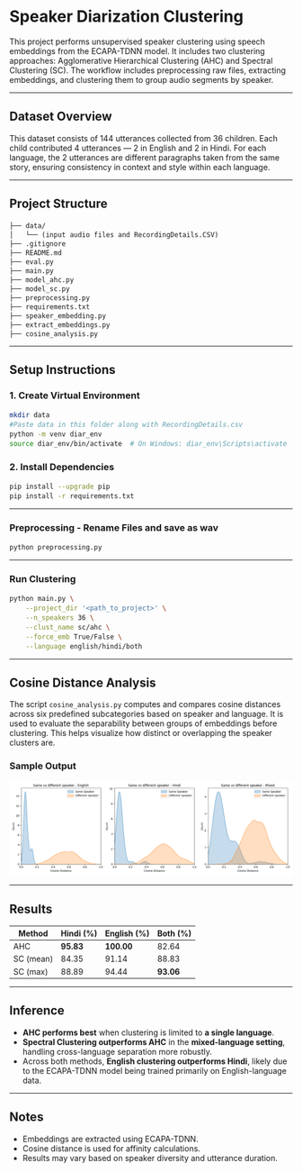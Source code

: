 # Speaker Diarization Clustering

This project performs unsupervised speaker clustering using speech embeddings from the ECAPA-TDNN model. It includes two clustering approaches: Agglomerative Hierarchical Clustering (AHC) and Spectral Clustering (SC). The workflow includes preprocessing raw files, extracting embeddings, and clustering them to group audio segments by speaker.

---

## Dataset Overview

This dataset consists of 144 utterances collected from 36 children. Each child contributed 4 utterances — 2 in English and 2 in Hindi. For each language, the 2 utterances are different paragraphs taken from the same story, ensuring consistency in context and style within each language.

---

## Project Structure

```
├── data/
│   └── (input audio files and RecordingDetails.CSV)
├── .gitignore
├── README.md
├── eval.py
├── main.py
├── model_ahc.py
├── model_sc.py
├── preprocessing.py
├── requirements.txt
├── speaker_embedding.py
├── extract_embeddings.py
├── cosine_analysis.py
```

---

## Setup Instructions

### 1. Create Virtual Environment
```bash
mkdir data
#Paste data in this folder along with RecordingDetails.csv
python -m venv diar_env
source diar_env/bin/activate  # On Windows: diar_env\Scripts\activate
```

### 2. Install Dependencies
```bash
pip install --upgrade pip
pip install -r requirements.txt
```

---

### Preprocessing - Rename Files and save as wav

```bash
python preprocessing.py
```

---

### Run Clustering

```bash
python main.py \
    --project_dir '<path_to_project>' \
    --n_speakers 36 \
    --clust_name sc/ahc \
    --force_emb True/False \
    --language english/hindi/both
```

---

## Cosine Distance Analysis

The script `cosine_analysis.py` computes and compares cosine distances across six predefined subcategories based on speaker and language. It is used to evaluate the separability between groups of embeddings before clustering. This helps visualize how distinct or overlapping the speaker clusters are.

### Sample Output

![Sample Cosine Distance Plot](cosine_analysis_output.png)

---

## Results

|  Method  | Hindi (%) | English (%) | Both (%) |
|----------|-----------|-------------|----------|
|   AHC    |   **95.83**   |   **100.00**    |   82.64  |
| SC (mean)|   84.35   |   91.14     |   88.83  |
| SC (max) |   88.89   |   94.44     |   **93.06**  |

---

## Inference

- **AHC performs best** when clustering is limited to **a single language**.
- **Spectral Clustering outperforms AHC** in the **mixed-language setting**, handling cross-language separation more robustly.
- Across both methods, **English clustering outperforms Hindi**, likely due to the ECAPA-TDNN model being trained primarily on English-language data.

---

## Notes

- Embeddings are extracted using ECAPA-TDNN.
- Cosine distance is used for affinity calculations.
- Results may vary based on speaker diversity and utterance duration.
```
